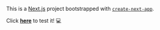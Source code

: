 This is a [Next.js](https://nextjs.org/) project bootstrapped with [`create-next-app`](https://github.com/vercel/next.js/tree/canary/packages/create-next-app).

Click **[here](https://edelmiro-anton-avatar-app.vercel.app/)** to test it! :computer: 

